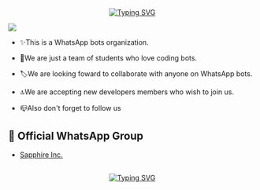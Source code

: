 ## <!-- Typing SVG -->
<p align="center">
    <a href="https://git.io/J0hKr">
        <img
        src="https://readme-typing-svg.herokuapp.com?font=caveat&size=25&color=279C41&lines=Konichiwa....;Yokoso+waka+waka+tomodachi;Welcome+to+Sapphire+Inc."
            alt="Typing SVG"
        />
    </a>
</p>
<img align="center" height="auto" src="https://www.infrastructurenews.co.nz/wp-content/uploads/2021/10/Ciphire-Technology-Explained-1024x574.jpeg"/>
</p>

- ✨This is a WhatsApp bots organization.

- 👥We are just a team of students who love coding bots.

- 🏷We are looking foward to collaborate with anyone on WhatsApp bots.

- 🔝We are accepting new developers members who wish to join us.

- 📪Also don't forget to follow us 

## 🔰 Official WhatsApp Group
- [Sapphire Inc.](https://chat.whatsapp.com/D1M6zr0tF7v2N30HfEJPdp)

## <!-- Typing SVG -->
<p align="center">
    <a href="https://git.io/J0hKr">
        <img
        src="https://readme-typing-svg.herokuapp.com?font=caveat&size=25&color=279C41&lines=Thanks+for+visiting+our+organization...;Don't+forget+to+follow+us....;See+yah"
            alt="Typing SVG"

</p>

